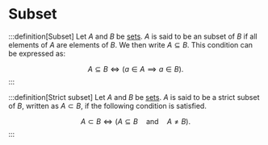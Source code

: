 # Subset

:::definition[Subset]
Let $A$ and $B$ be [sets](set). $A$ is said to be an subset of $B$ if all elements of $A$ are elements of $B$. We then write $A \subseteq B$. This condition can be expressed as:

$$
A \subseteq B \iff \left( a \in A \implies a \in B \right).
$$
:::


:::definition[Strict subset]
Let $A$ and $B$ be [sets](set). $A$ is said to be a strict subset of $B$, written as $A \subset B$, if the following condition is satisfied.

$$
A \subset B \iff \left(A \subseteq B \quad \text{and} \quad A \ne B\right).
$$
:::

